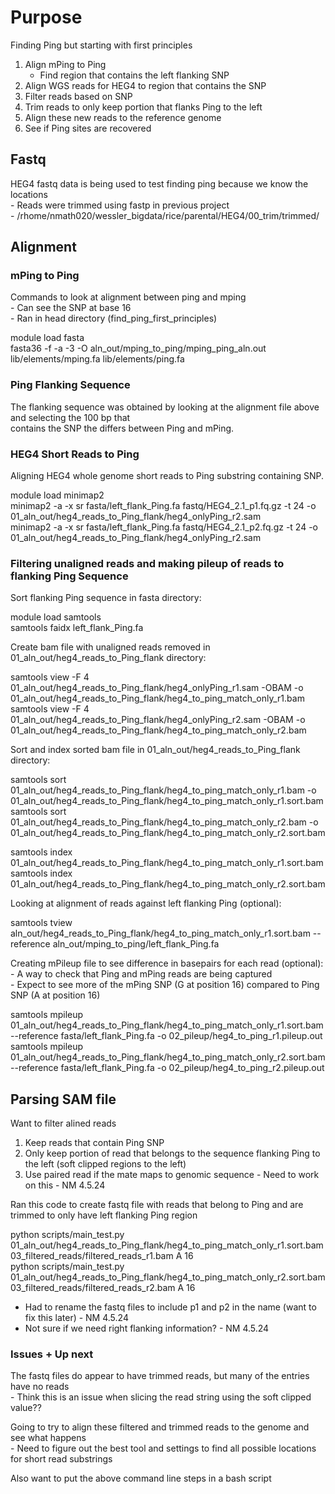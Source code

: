 # Purpose

Finding Ping but starting with first principles  

1. Align mPing to Ping  
    - Find region that contains the left flanking SNP  
2. Align WGS reads for HEG4 to region that contains the SNP  
3. Filter reads based on SNP  
4. Trim reads to only keep portion that flanks Ping to the left  
5. Align these new reads to the reference genome  
6. See if Ping sites are recovered  

## Fastq

HEG4 fastq data is being used to test finding ping because we know the locations  
    - Reads were trimmed using fastp in previous project  
        - /rhome/nmath020/wessler_bigdata/rice/parental/HEG4/00_trim/trimmed/

## Alignment

### mPing to Ping

Commands to look at alignment between ping and mping  
    - Can see the SNP at base 16  
    - Ran in head directory (find_ping_first_principles)  

module load fasta  
fasta36 -f -a -3 -O aln_out/mping_to_ping/mping_ping_aln.out lib/elements/mping.fa  lib/elements/ping.fa  

### Ping Flanking Sequence

The flanking sequence was obtained by looking at the alignment file above and selecting the 100 bp that  
contains the SNP the differs between Ping and mPing.  

### HEG4 Short Reads to Ping

Aligning HEG4 whole genome short reads to Ping substring containing SNP.  

module load minimap2  
minimap2 -a  -x sr fasta/left_flank_Ping.fa fastq/HEG4_2.1_p1.fq.gz -t 24 -o 01_aln_out/heg4_reads_to_Ping_flank/heg4_onlyPing_r2.sam  
minimap2 -a  -x sr fasta/left_flank_Ping.fa fastq/HEG4_2.1_p2.fq.gz -t 24 -o 01_aln_out/heg4_reads_to_Ping_flank/heg4_onlyPing_r2.sam  

### Filtering unaligned reads and making pileup of reads to flanking Ping Sequence

Sort flanking Ping sequence in fasta directory:  

module load samtools  
samtools faidx left_flank_Ping.fa  

Create bam file with unaligned reads removed in 01_aln_out/heg4_reads_to_Ping_flank directory:  

samtools view -F 4 01_aln_out/heg4_reads_to_Ping_flank/heg4_onlyPing_r1.sam -OBAM -o 01_aln_out/heg4_reads_to_Ping_flank/heg4_to_ping_match_only_r1.bam  
samtools view -F 4 01_aln_out/heg4_reads_to_Ping_flank/heg4_onlyPing_r2.sam -OBAM -o 01_aln_out/heg4_reads_to_Ping_flank/heg4_to_ping_match_only_r2.bam  

Sort and index sorted bam file in 01_aln_out/heg4_reads_to_Ping_flank directory:  

samtools sort 01_aln_out/heg4_reads_to_Ping_flank/heg4_to_ping_match_only_r1.bam -o 01_aln_out/heg4_reads_to_Ping_flank/heg4_to_ping_match_only_r1.sort.bam  
samtools sort 01_aln_out/heg4_reads_to_Ping_flank/heg4_to_ping_match_only_r2.bam -o 01_aln_out/heg4_reads_to_Ping_flank/heg4_to_ping_match_only_r2.sort.bam  

samtools index 01_aln_out/heg4_reads_to_Ping_flank/heg4_to_ping_match_only_r1.sort.bam  
samtools index 01_aln_out/heg4_reads_to_Ping_flank/heg4_to_ping_match_only_r2.sort.bam  

Looking at alignment of reads against left flanking Ping (optional):   
    
samtools tview aln_out/heg4_reads_to_Ping_flank/heg4_to_ping_match_only_r1.sort.bam --reference aln_out/mping_to_ping/left_flank_Ping.fa  

Creating mPileup file to see difference in basepairs for each read (optional):  
    - A way to check that Ping and mPing reads are being captured  
    - Expect to see more of the mPing SNP (G at position 16) compared to Ping SNP (A at position 16)  
 
 samtools mpileup 01_aln_out/heg4_reads_to_Ping_flank/heg4_to_ping_match_only_r1.sort.bam --reference fasta/left_flank_Ping.fa -o 02_pileup/heg4_to_ping_r1.pileup.out  
 samtools mpileup 01_aln_out/heg4_reads_to_Ping_flank/heg4_to_ping_match_only_r2.sort.bam --reference fasta/left_flank_Ping.fa -o 02_pileup/heg4_to_ping_r2.pileup.out  


## Parsing SAM file

 Want to filter alined reads  
  1. Keep reads that contain Ping SNP  
  2. Only keep portion of read that belongs to the sequence flanking Ping to the left (soft clipped regions to the left)  
  3. Use paired read if the mate maps to genomic sequence
         - Need to work on this - NM 4.5.24


Ran this code to create fastq file with reads that belong to Ping and are trimmed to only have left flanking Ping region

python scripts/main_test.py 01_aln_out/heg4_reads_to_Ping_flank/heg4_to_ping_match_only_r1.sort.bam 03_filtered_reads/filtered_reads_r1.bam A 16  
python scripts/main_test.py 01_aln_out/heg4_reads_to_Ping_flank/heg4_to_ping_match_only_r2.sort.bam 03_filtered_reads/filtered_reads_r2.bam A 16  

- Had to rename the fastq files to include p1 and p2 in the name (want to fix this later) - NM 4.5.24  
- Not sure if we need right flanking information? - NM 4.5.24 

### Issues + Up next

The fastq files do appear to have trimmed reads, but many of the entries have no reads  
    - Think this is an issue when slicing the read string using the soft clipped value??  

Going to try to align these filtered and trimmed reads to the genome and see what happens  
    - Need to figure out the best tool and settings to find all possible locations for short read substrings  

Also want to put the above command line steps in a bash script 

